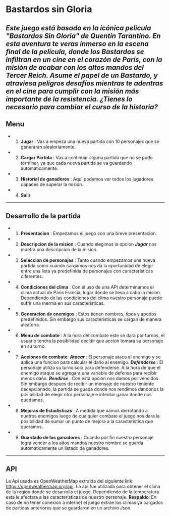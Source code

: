 # Bastardos sin Gloria
***Este juego está basado en la icónica película "Bastardos Sin Gloria" de Quentin Tarantino. En esta aventura te veras inmerso en la escena final de la película, donde los Bastardos se infiltran en un cine en el corazón de París, con la misión de acabar con los altos mandos del Tercer Reich. Asume el papel de un Bastardo, y atraviesa peligros desafíos mientras te adentras en el cine para cumplir con la misión más importante de la resistencia. ¿Tienes lo necesario para cambiar el curso de la historia?***
---
## Menu
- 1. **Jugar** : Vas a empeza una nueva partida con 10 personajes que se generaran aleatoriamente.
- 2. **Cargar Partida** : Vas a continuar alguna partida que no se pudo terminar, ya que cada nueva partida se va guardando automaticamente.
- 3. **Historial de ganadores** : Aqui podemos ver todos los jugadores capaces de superar la mision.
- 4. **Salir**
---
## Desarrollo de la partida
- 1. **Presentacion** : Empezamos el juego con una breve presentacion.
- 2. **Descripcion de la mision** : Cuando elegimos la opcion ***Jugar*** nos muetra una descripcion de la mision.
- 3. **Seleccion de personajes** : Tanto cuando empezamos una nueva partida como cuando cargamos nos da la oportunidad de elegir entre una lista ya predefinida de personajes con caracteristicas diferentes.
- 4. **Condiciones del clima** : Con el uso de una API determinamos el clima actual de Paris Francia, lugar donde se lleva a cabo la mision. Dependiendo de las condiciones del clima nuestro personaje puede sufrir una merma en sus caracteristicas.
- 5. **Generacion de enemigos** : Estos tienen nombres, tipos y apodos predefinidos. Sin embargo sus caracteristicas se cargan de manera aleatoria.
- 6. **Menu de combate** : A la hora del combate este se dara por turnos, el usuario tendra la posibilidad decidir que accion tomara su personaje en su turno. 
- 7. **Acciones de combate**: 
***Atacar*** : El personaje ataca al enemigo y se aplica una funcion para calcular el daño al enemigo.
***Defenderse*** : El personaje utiliza su turno solo para defenderse. A la hora de que el enemigo ataque se agregara una variable de defensa para recibir menos daño.
***Rendirse*** : Con esta opcion nos damos por vencidos. Sin embargo despues de recibir un mensaje de nuestro teniente decepcionado, la partida se guada donde nos rendimos dandonos la posibilidad de elegir otro personaje e intentar ganar donde nos quedamos.
- 8. **Mejoras de Estadisticas** : A medida que vamos derrotando a nuetros enemigos luego de cualquier combate el juego nos dara la posibilidad de sumar un punto de mejora a la caracteristica que queramos.
- 9. **Guardado de los ganadores** : Cuando por fin nuestro personaje logra vencer a los altos mandos nuestro nombre se guarda automaticamente un listado de ganadores.
---
## API
La Api usada es OpenWeatherMap extraida del siguiente link:
https://openweathermap.org/api.
La api fue utilizada para obtener el clima de la region donde se desarrolla el juego.
Dependiendo de la temperatura esta le afectara a las caracteristicas de nuestro personaje.
**Respaldo**: En caso de no tener conexion a internet el juego extrae los climas ya cargados de partidas anteriores que se guardaron en un archivo Json.